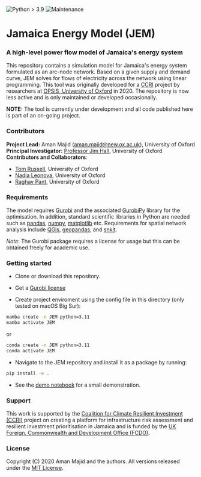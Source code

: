 ![Python > 3.9](https://img.shields.io/badge/python-%3E%3D3.9-blue)
![Maintenance](https://img.shields.io/badge/status-maintenance-blue)

# Jamaica Energy Model (JEM)
### A high-level power flow model of Jamaica's energy system

This repository contains a simulation model for Jamaica's energy system formulated as an arc-node network. Based on a given supply and demand curve, JEM solves for flows of electricity across the network using linear programming. This tool was originally developed for a [CCRI](https://resilientinvestment.org/) project by researchers at [OPSIS, University of Oxford](https://opsis.eci.ox.ac.uk/) in 2020. The repository is now less active and is only maintained or developed occasionally.

**NOTE:** The tool is currently under development and all code published here is part of an on-going project.

### Contributors
**Project Lead:** Aman Majid (aman.majid@new.ox.ac.uk), University of Oxford <br>
**Principal Investigator:** [Professor Jim Hall](https://www.eci.ox.ac.uk/people/jhall.html), University of Oxford <br>
**Contributors and Collaborators**: <br>
- [Tom Russell](https://github.com/tomalrussell), University of Oxford <br>
- [Nadia Leonova](https://github.com/nnleonova), University of Oxford <br>
- [Raghav Pant](https://github.com/itrcrisks), University of Oxford <br>

### Requirements
The model requires [Gurobi](https://www.gurobi.com) and the associated [GurobiPy](https://www.gurobi.com) library for the optimisation. In addition, standard scientific libraries in Python are needed such as [pandas](https://pandas.pydata.org/), [numpy](https://numpy.org/), [matplotlib](https://matplotlib.org/) etc. Requirements for spatial network analysis include [QGis](https://www.qgis.org/en/site/), [geopandas](https://geopandas.org/install.html), and [snkit](https://github.com/tomalrussell/snkit).

<i>Note</i>: The Gurobi package requires a license for usage but this can be obtained freely for academic use. <!-- An open-source alternative version of the model is currently being developed in the [PuLP](https://github.com/coin-or/pulp) library and the [Julia](https://julialang.org) programming language.   -->

### Getting started
- Clone or download this repository.

- Get a [Gurobi license](https://www.gurobi.com/downloads/)

- Create project enviroment using the config file in this directory (only tested on macOS Big Sur):

```bash
mamba create -n JEM python=3.11
mamba activate JEM
```

or

```bash
conda create -n JEM python=3.11
conda activate JEM
```

- Navigate to the JEM repository and install it as a package by running:

```bash
pip install -e .
```

- See the [demo notebook](https://github.com/amanmajid/InfraSim/blob/main/demo/demo.ipynb) for a small demonstration.

### Support
This work is supported by the [Coalition for Climate Resilient Investment (CCRI)](https://resilientinvestment.org/) project on creating a platform for infrastructure risk assessment and resilient investment prioritisation in Jamaica and is funded by the [UK Foreign, Commonwealth and Development Office (FCDO)](https://www.gov.uk/government/organisations/foreign-commonwealth-development-office).

### License
Copyright (C) 2020 Aman Majid and the authors. All versions released under the [MIT License](https://opensource.org/licenses/MIT).
